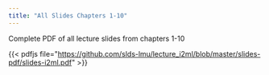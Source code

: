 ```yaml
---
title: "All Slides Chapters 1-10"
---
```


<!--more-->

Complete PDF of all lecture slides from chapters 1-10

{{< pdfjs file="https://github.com/slds-lmu/lecture_i2ml/blob/master/slides-pdf/slides-i2ml.pdf" >}}